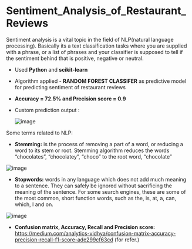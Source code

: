 # Sentiment_Analysis_of_Restaurant_Reviews 
Sentiment analysis is a vital topic in the field of NLP(natural language processing). Basically its a text classification tasks where you are supplied with a phrase, or a list of phrases and your classifier is supposed to tell if the sentiment behind that is positive, negative or neutral. 

- Used **Python** and **scikit-learn**
- Algorithm applied - **RANDOM FOREST CLASSIFER** as predictive model for predicting sentiment of restaurant reviews
- **Accuracy = 72.5% and Precision score = 0.9**
- Custom prediction output :

   ![image](https://user-images.githubusercontent.com/54211989/134009012-2a311691-e90f-4c27-82d1-672005e126a3.png)


Some terms related to NLP:

- **Stemming:** is the process of removing a part of a word, or reducing a word to its stem or root.
      Stemming algorithm reduces the words “chocolates”, “chocolatey”, “choco” to the root word, “chocolate” 

![image](https://user-images.githubusercontent.com/54211989/133938019-30266df1-8f25-4572-b607-58cc6260311c.png)

- **Stopwords:** words in any language which does not add much meaning to a sentence. They can safely be ignored without sacrificing the meaning of the sentence. For some search engines, these are some of the most common, short function words, such as the, is, at, a, can, which, I and on.

![image](https://user-images.githubusercontent.com/54211989/133938051-1941527a-a2e4-4a00-bf9a-801c99b1dbad.png)

- **Confusion matrix, Accuracy, Recall and Precision score:**  https://medium.com/analytics-vidhya/confusion-matrix-accuracy-precision-recall-f1-score-ade299cf63cd (for refer.)
